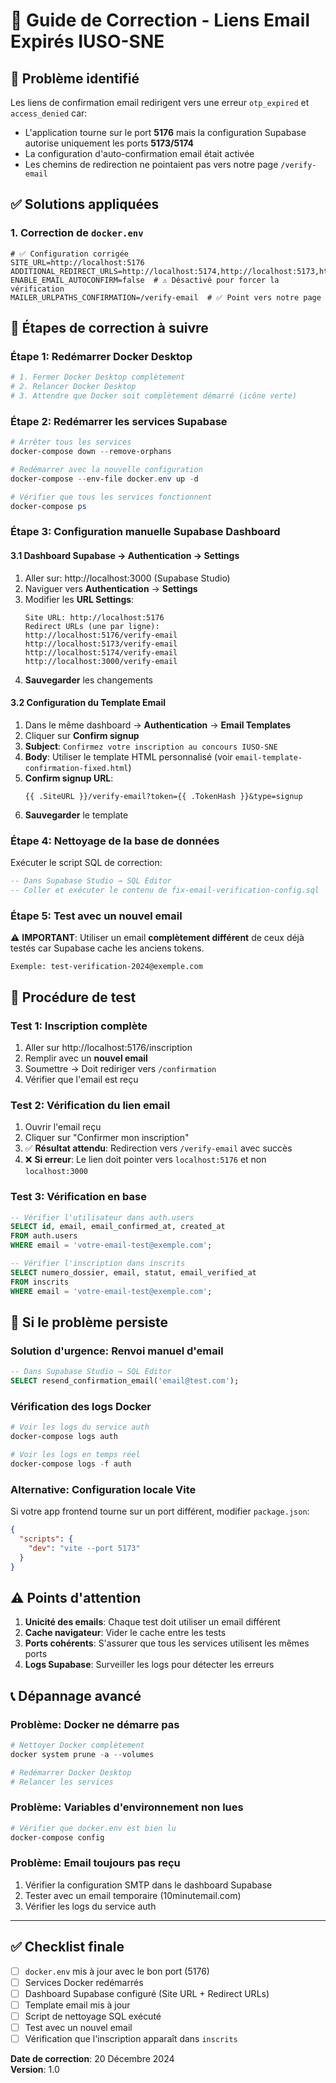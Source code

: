 # 🔧 Guide de Correction - Liens Email Expirés IUSO-SNE

## 🚨 Problème identifié
Les liens de confirmation email redirigent vers une erreur `otp_expired` et `access_denied` car:
- L'application tourne sur le port **5176** mais la configuration Supabase autorise uniquement les ports **5173/5174**
- La configuration d'auto-confirmation email était activée
- Les chemins de redirection ne pointaient pas vers notre page `/verify-email`

## ✅ Solutions appliquées

### 1. Correction de `docker.env`
```env
# ✅ Configuration corrigée
SITE_URL=http://localhost:5176
ADDITIONAL_REDIRECT_URLS=http://localhost:5174,http://localhost:5173,http://localhost:5176,http://localhost:3000
ENABLE_EMAIL_AUTOCONFIRM=false  # ⚠️ Désactivé pour forcer la vérification
MAILER_URLPATHS_CONFIRMATION=/verify-email  # ✅ Point vers notre page
```

## 🚀 Étapes de correction à suivre

### Étape 1: Redémarrer Docker Desktop
```powershell
# 1. Fermer Docker Desktop complètement
# 2. Relancer Docker Desktop
# 3. Attendre que Docker soit complètement démarré (icône verte)
```

### Étape 2: Redémarrer les services Supabase
```powershell
# Arrêter tous les services
docker-compose down --remove-orphans

# Redémarrer avec la nouvelle configuration
docker-compose --env-file docker.env up -d

# Vérifier que tous les services fonctionnent
docker-compose ps
```

### Étape 3: Configuration manuelle Supabase Dashboard

#### 3.1 Dashboard Supabase → Authentication → Settings
1. Aller sur: http://localhost:3000 (Supabase Studio)
2. Naviguer vers **Authentication** → **Settings**
3. Modifier les **URL Settings**:
   ```
   Site URL: http://localhost:5176
   Redirect URLs (une par ligne):
   http://localhost:5176/verify-email
   http://localhost:5173/verify-email  
   http://localhost:5174/verify-email
   http://localhost:3000/verify-email
   ```
4. **Sauvegarder** les changements

#### 3.2 Configuration du Template Email
1. Dans le même dashboard → **Authentication** → **Email Templates**
2. Cliquer sur **Confirm signup**
3. **Subject**: `Confirmez votre inscription au concours IUSO-SNE`
4. **Body**: Utiliser le template HTML personnalisé (voir `email-template-confirmation-fixed.html`)
5. **Confirm signup URL**: 
   ```
   {{ .SiteURL }}/verify-email?token={{ .TokenHash }}&type=signup
   ```
6. **Sauvegarder** le template

### Étape 4: Nettoyage de la base de données
Exécuter le script SQL de correction:
```sql
-- Dans Supabase Studio → SQL Editor
-- Coller et exécuter le contenu de fix-email-verification-config.sql
```

### Étape 5: Test avec un nouvel email
⚠️ **IMPORTANT**: Utiliser un email **complètement différent** de ceux déjà testés car Supabase cache les anciens tokens.

```
Exemple: test-verification-2024@exemple.com
```

## 🧪 Procédure de test

### Test 1: Inscription complète
1. Aller sur http://localhost:5176/inscription
2. Remplir avec un **nouvel email**
3. Soumettre → Doit rediriger vers `/confirmation`
4. Vérifier que l'email est reçu

### Test 2: Vérification du lien email
1. Ouvrir l'email reçu
2. Cliquer sur "Confirmer mon inscription"
3. ✅ **Résultat attendu**: Redirection vers `/verify-email` avec succès
4. ❌ **Si erreur**: Le lien doit pointer vers `localhost:5176` et non `localhost:3000`

### Test 3: Vérification en base
```sql
-- Vérifier l'utilisateur dans auth.users
SELECT id, email, email_confirmed_at, created_at 
FROM auth.users 
WHERE email = 'votre-email-test@exemple.com';

-- Vérifier l'inscription dans inscrits
SELECT numero_dossier, email, statut, email_verified_at
FROM inscrits 
WHERE email = 'votre-email-test@exemple.com';
```

## 🔄 Si le problème persiste

### Solution d'urgence: Renvoi manuel d'email
```sql
-- Dans Supabase Studio → SQL Editor
SELECT resend_confirmation_email('email@test.com');
```

### Vérification des logs Docker
```powershell
# Voir les logs du service auth
docker-compose logs auth

# Voir les logs en temps réel
docker-compose logs -f auth
```

### Alternative: Configuration locale Vite
Si votre app frontend tourne sur un port différent, modifier `package.json`:
```json
{
  "scripts": {
    "dev": "vite --port 5173"
  }
}
```

## ⚠️ Points d'attention

1. **Unicité des emails**: Chaque test doit utiliser un email différent
2. **Cache navigateur**: Vider le cache entre les tests
3. **Ports cohérents**: S'assurer que tous les services utilisent les mêmes ports
4. **Logs Supabase**: Surveiller les logs pour détecter les erreurs

## 📞 Dépannage avancé

### Problème: Docker ne démarre pas
```powershell
# Nettoyer Docker complètement
docker system prune -a --volumes

# Redémarrer Docker Desktop
# Relancer les services
```

### Problème: Variables d'environnement non lues
```powershell
# Vérifier que docker.env est bien lu
docker-compose config
```

### Problème: Email toujours pas reçu
1. Vérifier la configuration SMTP dans le dashboard Supabase
2. Tester avec un email temporaire (10minutemail.com)
3. Vérifier les logs du service auth

---

## ✅ Checklist finale

- [ ] `docker.env` mis à jour avec le bon port (5176)
- [ ] Services Docker redémarrés
- [ ] Dashboard Supabase configuré (Site URL + Redirect URLs)
- [ ] Template email mis à jour
- [ ] Script de nettoyage SQL exécuté  
- [ ] Test avec un nouvel email
- [ ] Vérification que l'inscription apparaît dans `inscrits`

**Date de correction**: 20 Décembre 2024  
**Version**: 1.0 